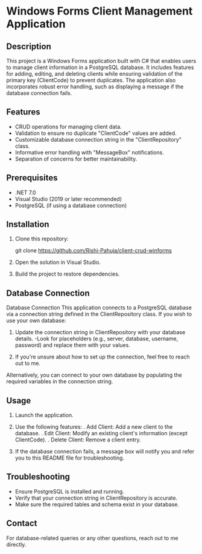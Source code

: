 # Windows Forms Client Management Application

## Description
This project is a Windows Forms application built with C# that enables users to manage client information in a PostgreSQL database. It includes features for adding, editing, and deleting clients while ensuring validation of the primary key (ClientCode) to prevent duplicates. The application also incorporates robust error handling, such as displaying a message if the database connection fails.

## Features
- CRUD operations for managing client data.
- Validation to ensure no duplicate "ClientCode" values are added.
- Customizable database connection string in the "ClientRepository" class.
- Informative error handling with "MessageBox" notifications.
- Separation of concerns for better maintainability.

## Prerequisites
- .NET 7.0
- Visual Studio (2019 or later recommended)
- PostgreSQL (if using a database connection)

## Installation
1. Clone this repository:

   git clone https://github.com/Rishi-Pahuja/client-crud-winforms

2. Open the solution in Visual Studio.

3. Build the project to restore dependencies.

## Database Connection

Database Connection
This application connects to a PostgreSQL database via a connection string defined in the ClientRepository class. If you wish to use your own database:

1. Update the connection string in ClientRepository with your database details.
	-Look for placeholders (e.g., server, database, username, password) and replace them with your values.

2. If you're unsure about how to set up the connection, feel free to reach out to me.

Alternatively, you can connect to your own database by populating the required variables in the connection string.

## Usage

1. Launch the application.

2. Use the following features:
	. Add Client: Add a new client to the database.
	. Edit Client: Modify an existing client's information (except ClientCode).
	. Delete Client: Remove a client entry.

3. If the database connection fails, a message box will notify you and refer you to this README file for troubleshooting.

## Troubleshooting

- Ensure PostgreSQL is installed and running.
- Verify that your connection string in ClientRepository is accurate.
- Make sure the required tables and schema exist in your database.

## Contact

For database-related queries or any other questions, reach out to me directly.

